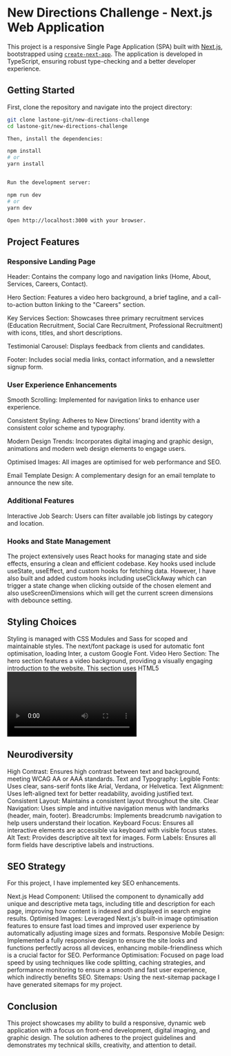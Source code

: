 # New Directions Challenge - Next.js Web Application

This project is a responsive Single Page Application (SPA) built with [Next.js](https://nextjs.org/), bootstrapped using [`create-next-app`](https://github.com/vercel/next.js/tree/canary/packages/create-next-app). The application is developed in TypeScript, ensuring robust type-checking and a better developer experience.

## Getting Started

First, clone the repository and navigate into the project directory:

```bash
git clone lastone-git/new-directions-challenge
cd lastone-git/new-directions-challenge

Then, install the dependencies:

npm install
# or
yarn install


Run the development server:

npm run dev
# or
yarn dev

Open http://localhost:3000 with your browser.

```


## Project Features

### Responsive Landing Page
Header: 
Contains the company logo and navigation links (Home, About, Services, Careers, Contact).

Hero Section: 
Features a video hero background, a brief tagline, and a call-to-action button linking to the "Careers" section.

Key Services Section: 
Showcases three primary recruitment services (Education Recruitment, Social Care Recruitment, Professional Recruitment) with icons, titles, and short descriptions.

Testimonial Carousel: 
Displays feedback from clients and candidates.

Footer: 
Includes social media links, contact information, and a newsletter signup form.

### User Experience Enhancements

Smooth Scrolling: 
Implemented for navigation links to enhance user experience.

Consistent Styling: 
Adheres to New Directions’ brand identity with a consistent color scheme and typography.

Modern Design Trends: 
Incorporates digital imaging and graphic design, animations and modern web design elements to engage users.

Optimised Images: 
All images are optimised for web performance and SEO.

Email Template Design: 
A complementary design for an email template to announce the new site.

### Additional Features
Interactive Job Search: Users can filter available job listings by category and location.

### Hooks and State Management
The project extensively uses React hooks for managing state and side effects, ensuring a clean and efficient codebase. 
Key hooks used include useState, useEffect, and custom hooks for fetching data. 
However, I have also built and added custom hooks including useClickAway which can trigger a state change when clicking outside of the chosen element and also useScreenDimensions which will get the current screen dimensions with debounce setting.

## Styling Choices
Styling is managed with CSS Modules and Sass for scoped and maintainable styles. The next/font package is used for automatic font optimisation, loading Inter, a custom Google Font.
Video Hero Section: The hero section features a video background, providing a visually engaging introduction to the website. This section uses HTML5 <video> elements for seamless integration and performance.
Image Optimisation: Next.js automatically optimises images for different screen sizes and resolutions. The next/image component is utilized to handle responsive image loading and lazy loading.
Cookies Pop-Up: A cookies consent pop-up is implemented to comply with privacy regulations. This component is developed with accessibility in mind, ensuring it is keyboard-navigable and screen reader-friendly.
Neurodiversity and Accessibility: This project adheres to several neurodiversity and accessibility principles to ensure an inclusive user experience:

## Neurodiversity
High Contrast: Ensures high contrast between text and background, meeting WCAG AA or AAA standards.
Text and Typography: Legible Fonts: Uses clear, sans-serif fonts like Arial, Verdana, or Helvetica.
Text Alignment: Uses left-aligned text for better readability, avoiding justified text.
Consistent Layout: Maintains a consistent layout throughout the site.
Clear Navigation: Uses simple and intuitive navigation menus with landmarks (header, main, footer).
Breadcrumbs: Implements breadcrumb navigation to help users understand their location.
Keyboard Focus: Ensures all interactive elements are accessible via keyboard with visible focus states.
Alt Text: Provides descriptive alt text for images.
Form Labels: Ensures all form fields have descriptive labels and instructions.

## SEO Strategy

For this project, I have implemented key SEO enhancements.

Next.js Head Component: Utilised the <Head> component to dynamically add unique and descriptive meta tags, including title and description for each page, improving how content is indexed and displayed in search engine results.
Optimised Images: Leveraged Next.js's built-in image optimisation features to ensure fast load times and improved user experience by automatically adjusting image sizes and formats.
Responsive Mobile Design: Implemented a fully responsive design to ensure the site looks and functions perfectly across all devices, enhancing mobile-friendliness which is a crucial factor for SEO.
Performance Optimisation: Focused on page load speed by using techniques like code splitting, caching strategies, and performance monitoring to ensure a smooth and fast user experience, which indirectly benefits SEO.
Sitemaps: Using the next-sitemap package I have generated sitemaps for my project.

## Conclusion

This project showcases my ability to build a responsive, dynamic web application with a focus on front-end development, digital imaging, and graphic design. The solution adheres to the project guidelines and demonstrates my technical skills, creativity, and attention to detail.
